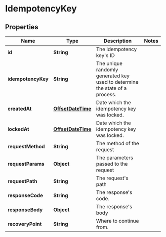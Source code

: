 # IdempotencyKey

## Properties
Name | Type | Description | Notes
------------ | ------------- | ------------- | -------------
**id** | **String** | The idempotency key&#x27;s ID | 
**idempotencyKey** | **String** | The unique randomly generated key used to determine the state of a process. | 
**createdAt** | [**OffsetDateTime**](OffsetDateTime.md) | Date which the idempotency key was locked. | 
**lockedAt** | [**OffsetDateTime**](OffsetDateTime.md) | Date which the idempotency key was locked. | 
**requestMethod** | **String** | The method of the request | 
**requestParams** | **Object** | The parameters passed to the request | 
**requestPath** | **String** | The request&#x27;s path | 
**responseCode** | **String** | The response&#x27;s code. | 
**responseBody** | **Object** | The response&#x27;s body | 
**recoveryPoint** | **String** | Where to continue from. | 

